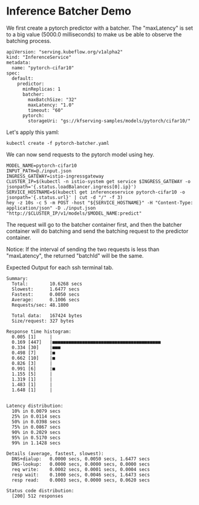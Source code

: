 # Inference Batcher Demo

We first create a pytorch predictor with a batcher. The "maxLatency" is set to a big value (5000.0 milliseconds) to make us be able to observe the batching process.

```
apiVersion: "serving.kubeflow.org/v1alpha2"
kind: "InferenceService"
metadata:
  name: "pytorch-cifar10"
spec:
  default:
    predictor:
      minReplicas: 1
      batcher:
        maxBatchSize: "32"
        maxLatency: "1.0"
        timeout: "60"
      pytorch:
        storageUri: "gs://kfserving-samples/models/pytorch/cifar10/"
```

Let's apply this yaml:

```
kubectl create -f pytorch-batcher.yaml
```

We can now send requests to the pytorch model using hey.

```
MODEL_NAME=pytorch-cifar10
INPUT_PATH=@./input.json
INGRESS_GATEWAY=istio-ingressgateway
CLUSTER_IP=$(kubectl -n istio-system get service $INGRESS_GATEWAY -o jsonpath='{.status.loadBalancer.ingress[0].ip}')
SERVICE_HOSTNAME=$(kubectl get inferenceservice pytorch-cifar10 -o jsonpath='{.status.url}' | cut -d "/" -f 3)
hey -z 10s -c 5 -m POST -host "${SERVICE_HOSTNAME}" -H "Content-Type: application/json" -D ./input.json "http://$CLUSTER_IP/v1/models/$MODEL_NAME:predict"
```

The request will go to the batcher container first, and then the batcher container will do batching and send the batching request to the predictor container.

Notice: If the interval of sending the two requests is less than "maxLatency", the returned "batchId" will be the same.

Expected Output for each ssh terminal tab.

```
Summary:
  Total:        10.6268 secs
  Slowest:      1.6477 secs
  Fastest:      0.0050 secs
  Average:      0.1006 secs
  Requests/sec: 48.1800

  Total data:   167424 bytes
  Size/request: 327 bytes

Response time histogram:
  0.005 [1]     |
  0.169 [447]   |■■■■■■■■■■■■■■■■■■■■■■■■■■■■■■■■■■■■■■■■
  0.334 [30]    |■■■
  0.498 [7]     |■
  0.662 [10]    |■
  0.826 [3]     |
  0.991 [6]     |■
  1.155 [5]     |
  1.319 [1]     |
  1.483 [1]     |
  1.648 [1]     |


Latency distribution:
  10% in 0.0079 secs
  25% in 0.0114 secs
  50% in 0.0398 secs
  75% in 0.0867 secs
  90% in 0.2029 secs
  95% in 0.5170 secs
  99% in 1.1428 secs

Details (average, fastest, slowest):
  DNS+dialup:   0.0000 secs, 0.0050 secs, 1.6477 secs
  DNS-lookup:   0.0000 secs, 0.0000 secs, 0.0000 secs
  req write:    0.0002 secs, 0.0001 secs, 0.0004 secs
  resp wait:    0.1000 secs, 0.0046 secs, 1.6473 secs
  resp read:    0.0003 secs, 0.0000 secs, 0.0620 secs

Status code distribution:
  [200] 512 responses
```
